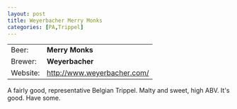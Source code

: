 ```yaml
---
layout: post
title: Weyerbacher Merry Monks
categories: [PA,Trippel]
---
```


|   |   |
|---|---|
| Beer: |  __Merry Monks__     |
| Brewer: | __Weyerbacher__    |
| Website: |   <http://www.weyerbacher.com/>  |

A fairly good, representative Belgian Trippel. Malty and sweet, high ABV. It's good. Have some.
